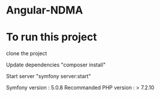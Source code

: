 # Angular-NDMA

# To run this project

clone the project

Update dependencies
"composer install"

Start server
"symfony server:start"

Symfony version : 5.0.8
Recommanded PHP version : > 7.2.10
